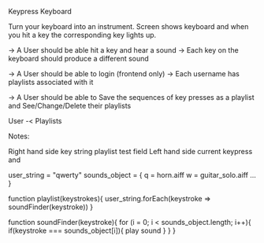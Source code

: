 Keypress Keyboard

Turn your keyboard into an instrument. Screen shows keyboard and when you hit a key the corresponding key lights up.

-> A User should be able hit a key and hear a sound
    -> Each key on the keyboard should produce a different sound

-> A User should be able to login (frontend only)
    -> Each username has playlists associated with it

-> A User should be able to Save the sequences of key presses as a playlist and See/Change/Delete their playlists  




User -< Playlists


 Notes:
<!-- Sound map table -> records where keypress is associated with a sound(keypress) Ex: key = 'q' sound is trumpet  -->

Right hand side key string playlist test field
Left hand side current keypress and 


user_string = "qwerty"
sounds_object = {
    q = horn.aiff
    w = guitar_solo.aiff
    ...
}

function playlist(keystrokes){
    user_string.forEach(keystroke => soundFinder(keystroke))
}

function soundFinder(keystroke){
    for (i = 0; i < sounds_object.length; i++){
        if(keystroke === sounds_object[i]){
            play sound
        }
    }
}
